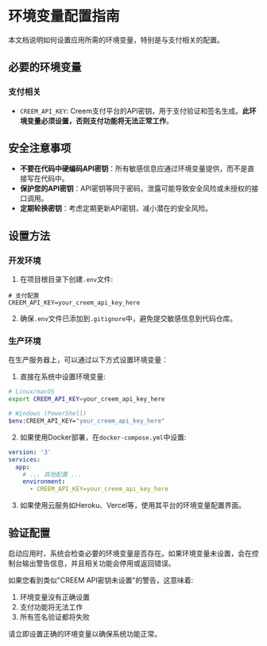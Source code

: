 # 环境变量配置指南

本文档说明如何设置应用所需的环境变量，特别是与支付相关的配置。

## 必要的环境变量

### 支付相关

- `CREEM_API_KEY`: Creem支付平台的API密钥，用于支付验证和签名生成。**此环境变量必须设置，否则支付功能将无法正常工作**。

## 安全注意事项

- **不要在代码中硬编码API密钥**：所有敏感信息应通过环境变量提供，而不是直接写在代码中。
- **保护您的API密钥**：API密钥等同于密码，泄露可能导致安全风险或未授权的接口调用。
- **定期轮换密钥**：考虑定期更新API密钥，减小潜在的安全风险。

## 设置方法

### 开发环境

1. 在项目根目录下创建`.env`文件:

```
# 支付配置
CREEM_API_KEY=your_creem_api_key_here
```

2. 确保`.env`文件已添加到`.gitignore`中，避免提交敏感信息到代码仓库。

### 生产环境

在生产服务器上，可以通过以下方式设置环境变量：

1. 直接在系统中设置环境变量:

```bash
# Linux/macOS
export CREEM_API_KEY=your_creem_api_key_here

# Windows (PowerShell)
$env:CREEM_API_KEY="your_creem_api_key_here"
```

2. 如果使用Docker部署，在`docker-compose.yml`中设置:

```yaml
version: '3'
services:
  app:
    # ... 其他配置 ...
    environment:
      - CREEM_API_KEY=your_creem_api_key_here
```

3. 如果使用云服务如Heroku、Vercel等，使用其平台的环境变量配置界面。

## 验证配置

启动应用时，系统会检查必要的环境变量是否存在。如果环境变量未设置，会在控制台输出警告信息，并且相关功能会停用或返回错误。

如果您看到类似"CREEM API密钥未设置"的警告，这意味着:
1. 环境变量没有正确设置
2. 支付功能将无法工作
3. 所有签名验证都将失败

请立即设置正确的环境变量以确保系统功能正常。 
